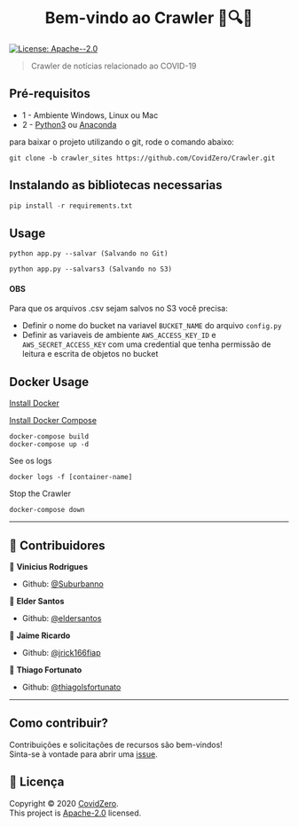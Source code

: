 <h1 align="center">Bem-vindo ao Crawler 📰🔍👋</h1>
<p>
  <a href="https://www.apache.org/licenses/LICENSE-2.0" target="_blank">
    <img alt="License: Apache--2.0" src="https://img.shields.io/badge/License-Apache--2.0-yellow.svg" />
  </a>
</p>

> Crawler de notícias relacionado ao COVID-19

## Pré-requisitos
- 1 - Ambiente Windows, Linux ou Mac
- 2 - [Python3](https://www.python.org/downloads/) ou [Anaconda](https://www.anaconda.com/distribution/)

para baixar o projeto utilizando o git, rode o comando abaixo:

```git
git clone -b crawler_sites https://github.com/CovidZero/Crawler.git
```
## Instalando as bibliotecas necessarias

```python
pip install -r requirements.txt
```

## Usage

```
python app.py --salvar (Salvando no Git)
```
```
python app.py --salvars3 (Salvando no S3)
```
#### OBS
Para que os arquivos .csv sejam salvos no S3 você precisa:

- Definir o nome do bucket na variavel `BUCKET_NAME` do arquivo `config.py`
- Definir as variaveis de ambiente `AWS_ACCESS_KEY_ID` e `AWS_SECRET_ACCESS_KEY` com uma credential que tenha permissão de leitura e escrita de objetos no bucket

## Docker Usage

[Install Docker](https://docs.docker.com/install/)

[Install Docker Compose](https://docs.docker.com/compose/install/)

```
docker-compose build
docker-compose up -d
```

See os logs

```docker
docker logs -f [container-name]
```

Stop the Crawler

```
docker-compose down 
```
***
## 🤝 Contribuidores

👤 **Vinicius Rodrigues**

* Github: [@Suburbanno](https://github.com/Suburbanno)

👤 **Elder Santos**

* Github: [@eldersantos](https://github.com/eldersantos)

👤 **Jaime Ricardo**

* Github: [@jrick166fiap](https://github.com/jrick166fiap)

👤 **Thiago Fortunato**

* Github: [@thiagolsfortunato](https://github.com/thiagolsfortunato)
***
## Como contribuir?

Contribuições e solicitações de recursos são bem-vindos!<br />Sinta-se à vontade para abrir uma [issue](https://github.com/CovidZero/Crawler/issues). 

## 📝 Licença

Copyright © 2020 [CovidZero](https://github.com/CovidZero).<br />
This project is [Apache-2.0](https://www.apache.org/licenses/LICENSE-2.0) licensed.

